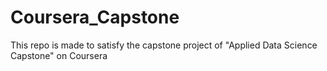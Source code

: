 # Coursera_Capstone
This repo is made to satisfy the capstone project of "Applied Data Science Capstone" on Coursera
